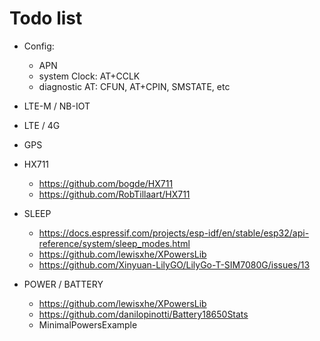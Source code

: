 # Todo list

- Config:
  - APN
  - system Clock: AT+CCLK
  - diagnostic AT: CFUN, AT+CPIN, SMSTATE, etc

- LTE-M / NB-IOT

- LTE / 4G

- GPS

- HX711

  - https://github.com/bogde/HX711
  - https://github.com/RobTillaart/HX711

- SLEEP

  - https://docs.espressif.com/projects/esp-idf/en/stable/esp32/api-reference/system/sleep_modes.html
  - https://github.com/lewisxhe/XPowersLib
  - https://github.com/Xinyuan-LilyGO/LilyGo-T-SIM7080G/issues/13

- POWER / BATTERY

  - https://github.com/lewisxhe/XPowersLib
  - https://github.com/danilopinotti/Battery18650Stats
  - MinimalPowersExample
